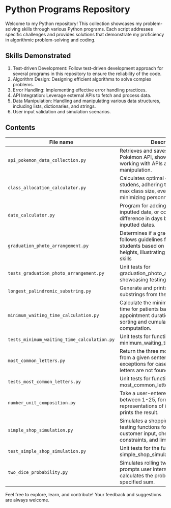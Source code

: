 # Python Programs Repository

Welcome to my Python repository! This collection showcases my problem-solving skills through various Python programs. Each script addresses specific challenges and provides solutions that demonstrate my proficiency in algorithmic problem-solving and coding.

## Skills Demonstrated

1. Test-driven Development: Follow test-driven development approach for several programs in this repository to ensure the reliability of the code.
2. Algorithm Design: Designing efficient algorithms to solve complex problems.
3. Error Handling: Implementing effective error handling practices.
4. API Integration: Leverage external APIs to fetch and process data.
5. Data Manipulation: Handling and manipulating various data structures, including lists, dictionaries, and strings.
6. User input validation and simulation scenarios.

## Contents

|File name|Description|
|---|---|
|`api_pokemon_data_collection.py`|Retrieves and saves data from the Pokémon API, showcasing skills in working with APIs and data manipulation.|
|`class_allocation_calculator.py`|Calculates optimal class allocation for studens, adhering to constraints incl. max class size, even distribution, and minimizing personnel.|
|`date_calculator.py`|Program for adding days to an inputted date, or comparing the difference in days between two inputted dates.|
|`graduation_photo_arrangement.py`|Determines if a graduation photo follows guidelines for arranging students based on hat colors and heights, illustrating problem-solving skills|
|`tests_graduation_photo_arrangement.py`| Unit tests for graduation_photo_arrangement.py, showcasing testing skills.|
|`longest_palindromic_substring.py`|Generate and prints all possible substrings from the given input string.|
|`minimum_waiting_time_calculation.py`|Calculate the minimum total waiting time for patients based on their appointment durations. Focussed on sorting and cumulative sum computation.|
|`tests_minimum_waiting_time_calculation.py`|Unit tests for functions in minimum_waiting_time_calculation.py.|
|`most_common_letters.py`|Return the three most common letters from a given sentence, handling exceptions for cases where these letters are not found.|
|`tests_most_common_letters.py`|Unit tests for functions in most_common_letters.py.|
|`number_unit_composition.py`|Take a user-entered number between 1-25, formats it into word representations of its digits, and prints the result.|
|`simple_shop_simulation.py`|Simulates a shopping experience, testing functions for validating customer input, checking budget constraints, and limiting attempts.|
|`test_simple_shop_simulation.py`|Unit tests for the functions in simple_shop_simulation.py.|
|`two_dice_probability.py`|Simulates rolling two dice 100 times; prompts user interaction, and calculates the probability of a user-specified sum.|

Feel free to explore, learn, and contribute! Your feedback and suggestions are always welcome.
